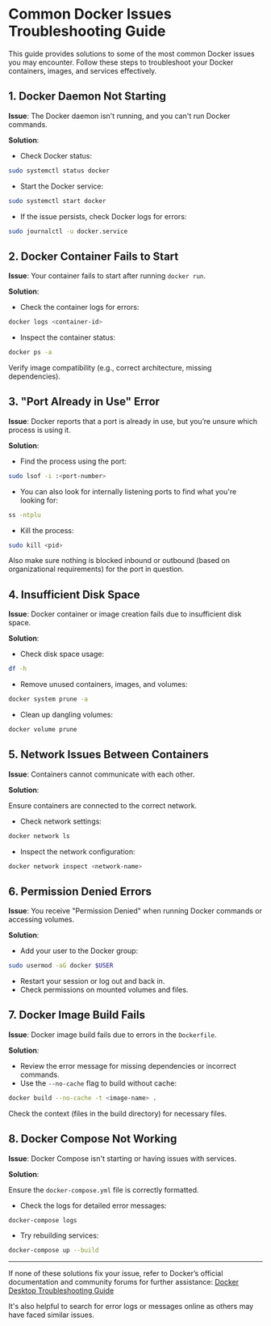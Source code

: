 # Common Docker Issues Troubleshooting Guide

This guide provides solutions to some of the most common Docker issues you may encounter. Follow these steps to troubleshoot your Docker containers, images, and services effectively.

## 1. Docker Daemon Not Starting

**Issue**: The Docker daemon isn't running, and you can't run Docker commands.

**Solution**:

- Check Docker status:  
```bash
sudo systemctl status docker
```


- Start the Docker service:
```bash
sudo systemctl start docker
```

- If the issue persists, check Docker logs for errors:
```bash
sudo journalctl -u docker.service
```

## 2. Docker Container Fails to Start

**Issue**: Your container fails to start after running `docker run`.

**Solution**:

- Check the container logs for errors:
```bash
docker logs <container-id>
```

- Inspect the container status:
```bash
docker ps -a
```

Verify image compatibility (e.g., correct architecture, missing dependencies).

## 3. "Port Already in Use" Error 

**Issue**: Docker reports that a port is already in use, but you’re unsure which process is using it.

**Solution**:

- Find the process using the port:
```bash
sudo lsof -i :<port-number>
```

* You can also look for internally listening ports to find what you're looking for:
```bash
ss -ntplu
```

- Kill the process:
```bash
sudo kill <pid>  
```

Also make sure nothing is blocked inbound or outbound (based on organizational requirements) for the port in question.
## 4. Insufficient Disk Space

**Issue**: Docker container or image creation fails due to insufficient disk space.

**Solution**:

- Check disk space usage:
```bash
df -h
```

- Remove unused containers, images, and volumes:
```bash
docker system prune -a
```

- Clean up dangling volumes:
```bash
docker volume prune
```

## 5. Network Issues Between Containers

**Issue**: Containers cannot communicate with each other.

**Solution**:

 Ensure containers are connected to the correct network.
 
- Check network settings:
```bash
docker network ls
```

- Inspect the network configuration:
```bash
docker network inspect <network-name>
```

## 6. Permission Denied Errors

**Issue**: You receive "Permission Denied" when running Docker commands or accessing volumes.

**Solution**:

- Add your user to the Docker group:
```bash
sudo usermod -aG docker $USER
```

- Restart your session or log out and back in.
- Check permissions on mounted volumes and files.

## 7. Docker Image Build Fails

**Issue**: Docker image build fails due to errors in the `Dockerfile`.

**Solution**:

- Review the error message for missing dependencies or incorrect commands.
- Use the `--no-cache` flag to build without cache:
```bash
docker build --no-cache -t <image-name> .
```

Check the context (files in the build directory) for necessary files.

## 8. Docker Compose Not Working

**Issue**: Docker Compose isn't starting or having issues with services.

**Solution**:

Ensure the `docker-compose.yml` file is correctly formatted.

- Check the logs for detailed error messages:
```bash
docker-compose logs
```

- Try rebuilding services:
```bash
docker-compose up --build
```

---

If none of these solutions fix your issue, refer to Docker’s official documentation and community forums for further assistance: [Docker Desktop Troubleshooting Guide](https://docs.docker.com/desktop/troubleshoot-and-support/troubleshoot/)

It's also helpful to search for error logs or messages online as others may have faced similar issues.


